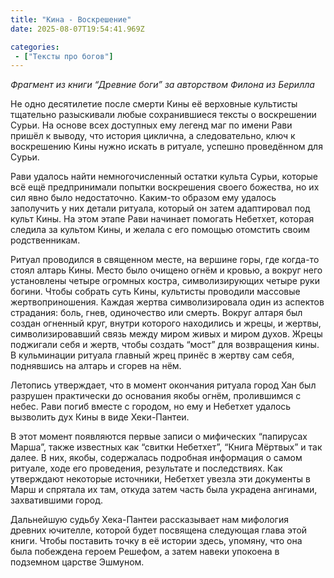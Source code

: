 ```yaml
---
title: "Кина - Воскрешение"
date: 2025-08-07T19:54:41.969Z

categories:
 - ["Тексты про богов"]
---
```


*Фрагмент из книги “Древние боги” за авторством Филона из Берилла*

Не одно десятилетие после смерти Кины её верховные культисты тщательно
разыскивали любые сохранившиеся тексты о воскрешении Сурьи. На основе
всех доступных ему легенд маг по имени Рави пришёл к выводу, что история
циклична, а следовательно, ключ к воскрешению Кины нужно искать в
ритуале, успешно проведённом для Сурьи.

Рави удалось найти немногочисленный остатки культа Сурьи, которые всё
ещё предпринимали попытки воскрешения своего божества, но их сил явно
было недостаточно. Каким-то образом ему удалось заполучить у них детали
ритуала, который он затем адаптировал под культ Кины. На этом этапе Рави
начинает помогать Небетхет, которая следила за культом Кины, и желала с
его помощью отомстить своим родственникам.

Ритуал проводился в священном месте, на вершине горы, где когда-то стоял
алтарь Кины. Место было очищено огнём и кровью, а вокруг него
установлены четыре огромных костра, символизирующих четыре руки богини.
Чтобы собрать суть Кины, культисты проводили массовые жертвоприношения.
Каждая жертва символизировала один из аспектов страдания: боль, гнев,
одиночество или смерть. Вокруг алтаря был создан огненный круг, внутри
которого находились и жрецы, и жертвы, символизировавший связь между
миром живых и миром духов. Жрецы поджигали себя и жертв, чтобы создать
“мост” для возвращения кины. В кульминации ритуала главный жрец принёс в
жертву сам себя, поднявшись на алтарь и сгорев на нём.

Летопись утверждает, что в момент окончания ритуала город Хан был
разрушен практически до основания якобы огнём, пролившимся с небес. Рави
погиб вместе с городом, но ему и Небетхет удалось вызволить дух Кины в
виде Хеки-Пантеи.

В этот момент появляются первые записи о мифических “папирусах Марша”,
также известных как “свитки Небетхет”, “Книга Мёртвых” и так далее. В
них, якобы, содержалась подробная информация о самом ритуале, ходе его
проведения, результате и последствиях. Как утверждают некоторые
источники, Небетхет увезла эти документы в Марш и спрятала их там,
откуда затем часть была украдена ангинами, захватившими город.

Дальнейшую судьбу Хека-Пантеи рассказывает нам мифология древних
ючителле, которой будет посвящена следующая глава этой книги. Чтобы
поставить точку в её истории здесь, упомяну, что она была побеждена
героем Решефом, а затем навеки упокоена в подземном царстве Эшмуном.
